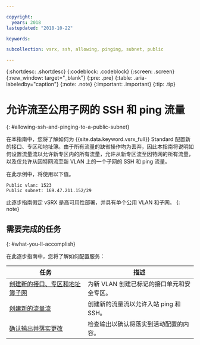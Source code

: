 ```yaml
---

copyright:
  years: 2018
lastupdated: "2018-10-22"

keywords:

subcollection: vsrx, ssh, allowing, pinging, subnet, public

---
```


{:shortdesc: .shortdesc}
{:codeblock: .codeblock}
{:screen: .screen}
{:new_window: target="_blank"}
{:pre: .pre}
{:table: .aria-labeledby="caption"}
{:note: .note}
{:important: .important}
{:tip: .tip}

# 允许流至公用子网的 SSH 和 ping 流量
{: #allowing-ssh-and-pinging-to-a-public-subnet}

在本指南中，您将了解如何为 {{site.data.keyword.vsrx_full}} Standard 配置新的接口、专区和地址簿。由于所有流量的缺省操作均为丢弃，因此本指南将说明如何设置流量流以允许新专区内的所有流量，允许从新专区流至因特网的所有流量，以及仅允许从因特网流至新 VLAN 上的一个子网的 SSH 和 ping 流量。

在此示例中，将使用以下值。

```
Public vlan: 1523
Public subnet: 169.47.211.152/29
```

此逐步指南假定 vSRX 是高可用性部署，并具有单个公用 VLAN 和子网。
{: note}

## 需要完成的任务
{: #what-you-ll-accomplish}

在此逐步指南中，您将了解如何配置服务：

任务|描述
------------- | -------------
[创建新的接口、专区和地址簿子网](/docs/infrastructure/vsrx?topic=vsrx-creating-the-new-interface-zone-and-address-book-subnet)|为新 VLAN 创建已标记的接口单元和安全专区。
[创建新的流量流](/docs/infrastructure/vsrx?topic=vsrx-creating-your-new-traffic-flows)|创建新的流量流以允许入站 ping 和 SSH。
[确认输出并落实更改](/docs/infrastructure/vsrx?topic=vsrx-confirming-the-output-and-commiting-the-changes)|检查输出以确认将落实到活动配置的内容。
